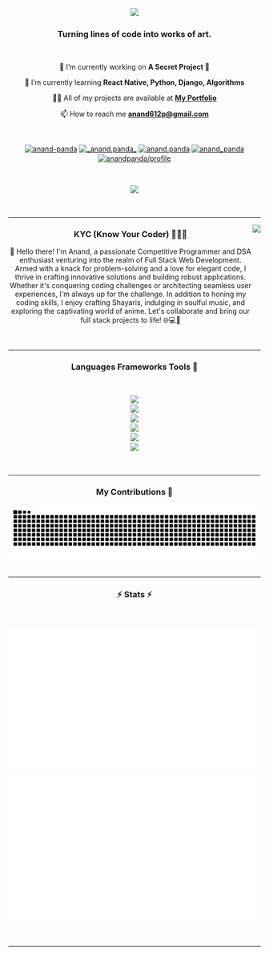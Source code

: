 <p align="center">
  <img src="https://readme-typing-svg.herokuapp.com/?font=Righteous&size=35&center=true&vCenter=true&width=500&height=70&duration=4000&lines=Hi+There!+👋;+I'm+Anand+Panda!;" />
</p>

<h3 align="center">Turning lines of code into works of art.</h3>

</br>

<div align="center">
 
 🔭 I’m currently working on **A Secret Project 🤫**
 
 🌱 I’m currently learning **React Native, Python, Django, Algorithms**

 👨‍💻 All of my projects are available at **[My Portfolio](https://portfolio-anandpanda.vercel.app)**

 📫 How to reach me **anand612p@gmail.com**

 </div>

 </br>

<p align="center">
    <a href="https://linkedin.com/in/anand-panda" target="blank"><img align="center" src="https://raw.githubusercontent.com/rahuldkjain/github-profile-readme-generator/master/src/images/icons/Social/linked-in-alt.svg" alt="anand-panda" height="30" width="40" /></a>
    <a href="https://instagram.com/_anand.panda_" target="blank"><img align="center" src="https://raw.githubusercontent.com/rahuldkjain/github-profile-readme-generator/master/src/images/icons/Social/instagram.svg" alt="_anand.panda_" height="30" width="40" /></a>
    <a href="https://codeforces.com/profile/anand.panda" target="blank"><img align="center" src="https://raw.githubusercontent.com/rahuldkjain/github-profile-readme-generator/master/src/images/icons/Social/codeforces.svg" alt="anand.panda" height="30" width="40" /></a>
    <a href="https://www.leetcode.com/anand_panda" target="blank"><img align="center" src="https://raw.githubusercontent.com/rahuldkjain/github-profile-readme-generator/master/src/images/icons/Social/leet-code.svg" alt="anand_panda" height="30" width="40" /></a>
    <a href="https://auth.geeksforgeeks.org/user/anandpanda/profile" target="blank"><img align="center" src="https://raw.githubusercontent.com/rahuldkjain/github-profile-readme-generator/master/src/images/icons/Social/geeks-for-geeks.svg" alt="anandpanda/profile" height="30" width="40" /></a>
</p>

<br/>

<p align="center">
  <img src="https://visitor-badge.laobi.icu/badge?page_id=anandpanda.anandpanda" />
</p>

</br>
 
<hr/>


  <img align="right" height="250" src="https://camo.githubusercontent.com/7de37139d0b4c1ce40865e799b446c0e963a3dd8fb68d239707237c40604fa3d/68747470733a2f2f63646e2e6472696262626c652e636f6d2f75736572732f3733303730332f73637265656e73686f74732f363538313234332f6176656e746f2e676966"  />
  
<div >
  
  <h3 align="center">
    KYC (Know Your Coder) 👩🏻‍💻
  </h3>
  <p align="center">
  👋 Hello there! I'm Anand, a passionate Competitive Programmer and DSA enthusiast venturing into the realm of Full Stack Web Development. Armed with a knack for problem-solving and a love for elegant code, I thrive in crafting innovative solutions and building robust applications. Whether it's conquering coding challenges or architecting seamless user experiences, I'm always up for the challenge. In addition to honing my coding skills, I enjoy crafting Shayaris, indulging in soulful music, and exploring the captivating world of anime. Let's collaborate and bring our full stack projects to life! 🌐💻🚀
  </p>
    
</div>

<br/>
<hr/>

<h3 align="center">
  Languages Frameworks Tools 🚀
</h3>

<br/>

<p align="center">
    <img src="https://skillicons.dev/icons?i=html,css,js,ts,react,nextjs,redux,tailwind,bootstrap" /><br>
    <img src="https://skillicons.dev/icons?i=nodejs,express,php,python,django,flask" /><br>
    <img src="https://skillicons.dev/icons?i=sqlite,mysql,mongodb" /><br>
    <img src="https://skillicons.dev/icons?i=sklearn,opencv" /><br>
    <img src="https://skillicons.dev/icons?i=git,github,vscode,postman" /><br>
    <img src="https://skillicons.dev/icons?i=c,cpp,androidstudio,linux" /><br>
</p>

<br/>

<hr/>

<div align="center">
  <h3> My Contributions 🐍 </h3>

  <img alt="snake eating my contributions" src="https://raw.githubusercontent.com/anandpanda/anandpanda/output/github-contribution-grid-snake.svg" />
  
</div>

<br/>

<hr/>

<h3 align="center">⚡ Stats ⚡</h3>
<br>
<div align=center>
  
  <a href="https://github.com/anandpanda/github-stats-transparent">
    
  ![](https://raw.githubusercontent.com/anandpanda/github-stats-transparent/output/generated/overview.svg)
  ![](https://raw.githubusercontent.com/anandpanda/github-stats-transparent/output/generated/languages.svg)
  
  </a>

</div>

<br/>

<hr/>

